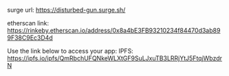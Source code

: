 surge url: https://disturbed-gun.surge.sh/

etherscan link: https://rinkeby.etherscan.io/address/0x8a4bE3FB93210234f84470d3ab899F38C9Ec3D4d

Use the link below to access your app:
   IPFS: https://ipfs.io/ipfs/QmRbchUFQNkeWLXtGF9SuLJxuTB3LRRjYtJ5FtqjWbzdrN